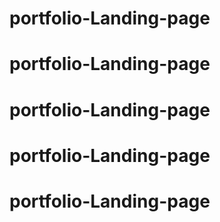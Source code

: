 # portfolio-Landing-page
# portfolio-Landing-page
# portfolio-Landing-page
# portfolio-Landing-page
# portfolio-Landing-page
